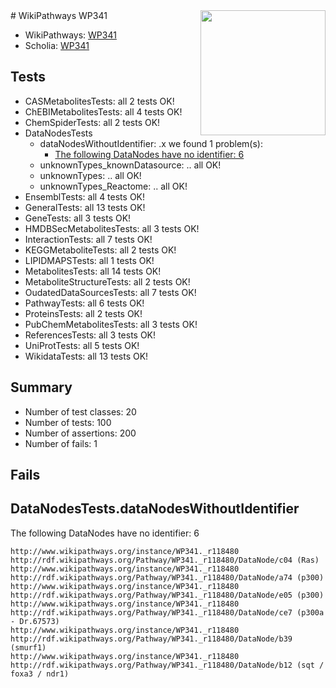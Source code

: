 <img style="float: right; width: 200px" src="https://upload.wikimedia.org/wikipedia/commons/thumb/8/83/Wplogo_with_text_500.png/640px-Wplogo_with_text_500.png" />
# WikiPathways WP341

* WikiPathways: [WP341](https://new.wikipathways.org/pathways/WP341)
* Scholia: [WP341](https://scholia.toolforge.org/wikipathways/WP341)
## Tests
* CASMetabolitesTests: all 2 tests OK!
* ChEBIMetabolitesTests: all 4 tests OK!
* ChemSpiderTests: all 2 tests OK!
* DataNodesTests
    * dataNodesWithoutIdentifier: .x we found 1 problem(s):
        * [The following DataNodes have no identifier: 6](#d2d32fa5)
    * unknownTypes_knownDatasource: .. all OK!
    * unknownTypes: .. all OK!
    * unknownTypes_Reactome: .. all OK!
* EnsemblTests: all 4 tests OK!
* GeneralTests: all 13 tests OK!
* GeneTests: all 3 tests OK!
* HMDBSecMetabolitesTests: all 3 tests OK!
* InteractionTests: all 7 tests OK!
* KEGGMetaboliteTests: all 2 tests OK!
* LIPIDMAPSTests: all 1 tests OK!
* MetabolitesTests: all 14 tests OK!
* MetaboliteStructureTests: all 2 tests OK!
* OudatedDataSourcesTests: all 7 tests OK!
* PathwayTests: all 6 tests OK!
* ProteinsTests: all 2 tests OK!
* PubChemMetabolitesTests: all 3 tests OK!
* ReferencesTests: all 3 tests OK!
* UniProtTests: all 5 tests OK!
* WikidataTests: all 13 tests OK!


## Summary

* Number of test classes: 20
* Number of tests: 100
* Number of assertions: 200
* Number of fails: 1

## Fails

<a name="d2d32fa5" />

## DataNodesTests.dataNodesWithoutIdentifier

The following DataNodes have no identifier: 6
```
http://www.wikipathways.org/instance/WP341._r118480 http://rdf.wikipathways.org/Pathway/WP341._r118480/DataNode/c04 (Ras)
http://www.wikipathways.org/instance/WP341._r118480 http://rdf.wikipathways.org/Pathway/WP341._r118480/DataNode/a74 (p300)
http://www.wikipathways.org/instance/WP341._r118480 http://rdf.wikipathways.org/Pathway/WP341._r118480/DataNode/e05 (p300)
http://www.wikipathways.org/instance/WP341._r118480 http://rdf.wikipathways.org/Pathway/WP341._r118480/DataNode/ce7 (p300a - Dr.67573)
http://www.wikipathways.org/instance/WP341._r118480 http://rdf.wikipathways.org/Pathway/WP341._r118480/DataNode/b39 (smurf1)
http://www.wikipathways.org/instance/WP341._r118480 http://rdf.wikipathways.org/Pathway/WP341._r118480/DataNode/b12 (sqt / foxa3 / ndr1)
```

